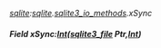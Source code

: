 _[sqlite](../../modules/sqlite/sqlite-module.md):[sqlite](../../modules/sqlite/sqlite-module.md).[sqlite3\_io\_methods](../../modules/sqlite/sqlite-sqlite3_io_methods.md).xSync_
##### Field xSync:[Int](../../modules/wonkey/wonkey-types-int.md)([sqlite3_file](../../modules/sqlite/sqlite-sqlite3_file.md) Ptr,[Int](../../modules/wonkey/wonkey-types-int.md))
